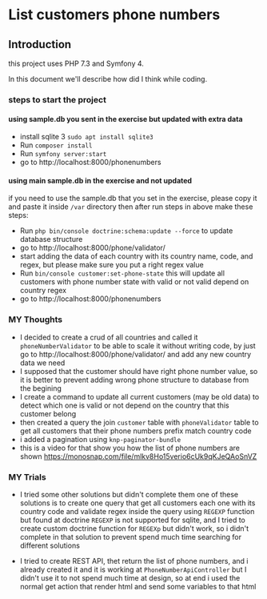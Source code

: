 # List customers phone numbers

## Introduction

this project uses PHP 7.3 and Symfony 4.

In this document we'll describe how did I think while coding.

### steps to start the project
#### using sample.db you sent in the exercise but updated with extra data
 - install sqlite 3 `sudo apt install sqlite3`
 - Run `composer install`
 - Run `symfony server:start`
 - go to http://localhost:8000/phonenumbers

#### using main sample.db in the exercise and not updated
if you need to use the sample.db that you set in the exercise, please copy it and paste it inside `/var` directory
then after run steps in above make these steps:
 - Run `php bin/console doctrine:schema:update --force` to update database structure
 - go to http://localhost:8000/phone/validator/
 - start adding the data of each country with its country name, code, and regex, but please make sure you put a right regex value
 - Run `bin/console customer:set-phone-state` this will update all customers with phone number state with valid or not valid depend on country regex
 - go to http://localhost:8000/phonenumbers

### MY Thoughts
- I decided to create a crud of all countries and called it `phoneNumberValidator` to be able to scale it without writing code, by just go to http://localhost:8000/phone/validator/ and add any new country data we need
- I supposed that the customer should have right phone number value, so it is better to prevent adding wrong phone structure to database from the begining
- I create a command to update all current customers (may be old data) to detect which one is valid or not depend on the country that this customer belong
- then created a query the join `customer` table with `phoneValidator` table to get all customers that their phone numbers prefix match country code
- i added a pagination using `knp-paginator-bundle`
- this is a video for that show you how the list of phone numbers are shown https://monosnap.com/file/mlkv8Ho15verio6cUk9qKJeQAoSnVZ

### MY Trials
- I tried some other solutions but didn't complete them
one of these solutions is to create one query that get all customers each one with its country code and validate regex inside the query using `REGEXP` function
but found at doctrine `REGEXP` is not supported for sqlite, and I tried to create custom doctrine function for `REGEXp` but didn't work,
so i didn't complete in that solution to prevent spend much time searching for different solutions


- I tried to create REST API, thet return the list of phone numbers, and i already created it and it is working at `PhoneNumberApiController` but I didn't use it to not spend much time at design, so at end i used the normal get action that render html and send some variables to that html